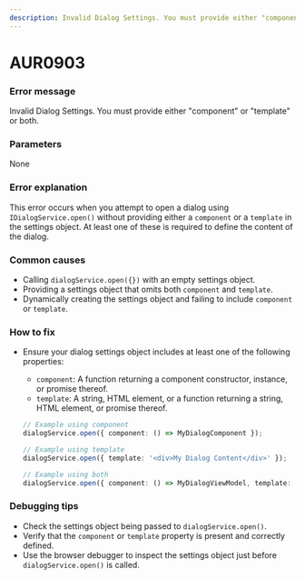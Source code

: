 ```yaml
---
description: Invalid Dialog Settings. You must provide either "component" or "template" or both.
---
```


# AUR0903

### **Error message**

Invalid Dialog Settings. You must provide either "component" or "template" or both.

### **Parameters**

None

### Error explanation

This error occurs when you attempt to open a dialog using `IDialogService.open()` without providing either a `component` or a `template` in the settings object. At least one of these is required to define the content of the dialog.

### Common causes

- Calling `dialogService.open({})` with an empty settings object.
- Providing a settings object that omits both `component` and `template`.
- Dynamically creating the settings object and failing to include `component` or `template`.

### How to fix

- Ensure your dialog settings object includes at least one of the following properties:
  - `component`: A function returning a component constructor, instance, or promise thereof.
  - `template`: A string, HTML element, or a function returning a string, HTML element, or promise thereof.

  ```typescript
  // Example using component
  dialogService.open({ component: () => MyDialogComponent });

  // Example using template
  dialogService.open({ template: '<div>My Dialog Content</div>' });

  // Example using both
  dialogService.open({ component: () => MyDialogViewModel, template: myDialogTemplate });
  ```

### Debugging tips

- Check the settings object being passed to `dialogService.open()`.
- Verify that the `component` or `template` property is present and correctly defined.
- Use the browser debugger to inspect the settings object just before `dialogService.open()` is called.
